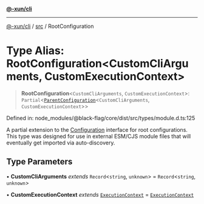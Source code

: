 [**@-xun/cli**](../../README.md)

***

[@-xun/cli](../../README.md) / [src](../README.md) / RootConfiguration

# Type Alias: RootConfiguration\<CustomCliArguments, CustomExecutionContext\>

> **RootConfiguration**\<`CustomCliArguments`, `CustomExecutionContext`\>: `Partial`\<[`ParentConfiguration`](ParentConfiguration.md)\<`CustomCliArguments`, `CustomExecutionContext`\>\>

Defined in: node\_modules/@black-flag/core/dist/src/types/module.d.ts:125

A partial extension to the [Configuration](Configuration.md) interface for root
configurations. This type was designed for use in external ESM/CJS module
files that will eventually get imported via auto-discovery.

## Type Parameters

• **CustomCliArguments** *extends* `Record`\<`string`, `unknown`\> = `Record`\<`string`, `unknown`\>

• **CustomExecutionContext** *extends* [`ExecutionContext`](ExecutionContext.md) = [`ExecutionContext`](ExecutionContext.md)
